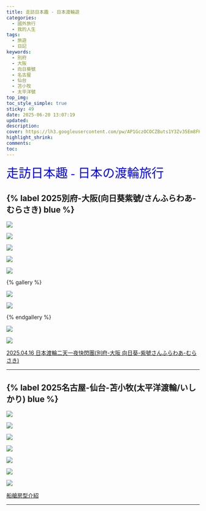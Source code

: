 ```yaml
---
title: 走訪日本趣 - 日本渡輪遊
categories:
  - 國外旅行
  - 我的人生
tags:
  - 旅遊
  - 日記
keywords:
  - 別府
  - 大阪
  - 向日葵號
  - 名古屋
  - 仙台
  - 苫小牧
  - 太平洋號
top_img:
toc_style_simple: true
sticky: 49
date: 2025-06-20 13:07:19
updated:
description:
cover: https://lh3.googleusercontent.com/pw/AP1GczOCOCZButs1Y3Zv35Em8FHUkHCgK0IzrgKYKai5aYq5vus4f0eKI-SbLFBov5f3tFWKSZE8K27iTZ51zkUELl8PupVY0eCkRNcSfVUkyH4uss0A2P1LDwn1Sla0fedAFPbNilKqcZWjy-j0k6Z-CVLV=w1364-h484
highlight_shrink:
comments:
toc:
---
```


<font face="標楷體" color="blue" size="6px">走訪日本趣 - 日本の渡輪旅行</font>

## {% label 2025別府-大阪(向日葵紫號/さんふらわあ-むらさき) blue %}

![](https://lh3.googleusercontent.com/pw/AP1GczO_2hS536a8QwEL4JPA2PRio0aIkw4MoVLAhIPNNRgL-v4io7CP3epUfri165UuaenECpGRRkNtcoxtZXfGCXDHU6i1RGyiTG_ky-BXeE7i5GY0TBq_8N2Eh_2cxL9nZJUA_9d2maPDaFweZF7p_QkZ=w1920-h1080)

![](https://lh3.googleusercontent.com/pw/AP1GczMmnkP1J25PE0sg5XEevmhEZO_cjqEx9RUAxme40Cl001GBWZkQ9Wu9BOuqWVrEqEgOzjn1XGh0TGvoEFWnRynpYCwOh6yiX5PZNdQfK6S6wN01wBu1VtllZjuvsN_eBIGfVuIf_p2wQj2TW5ixzBKt=w1920-h1080)

![](https://lh3.googleusercontent.com/pw/AP1GczNkmnuS6I5f3Y2RDww9WfBKm_ckpBpG83KwmvzUIFbsZtQMt0O8_kXYBp0Ao-SQTlVVoe6x76w0n-N3rKoLSvONgZ_G8kRDIsR8grQZPnxGjOnCSU6NbgaiK6MuB7UvP1OYbUB6DgHsFgj3u3vpATA1=w1920-h1080)

![](https://lh3.googleusercontent.com/pw/AP1GczNWD5nj3TTeJGyTnXeljlXD0Nj_jGHTireS3NQGfo5fzFyNmkanPQfjmFYBhgVn-PN9ZCZQuM65dfX0OLHBgNy2VcTDxDNr9WiNU9rAv8VRf7pX4k2V1rjyBdce-WNm2aMZsaUAtZd2incYWizOjrmk=w1920-h1080)

![](https://lh3.googleusercontent.com/pw/AP1GczNWLKi7ByrAnKUsJdsMAQ1kKuoKPPbV_r3xV6otCNKJcFcwLZ9zpG9urpVEEXXhMVpPsMbDudYanmfjsAu_KCmxCgow3m8LJUkOhIWpXmNyeVjY-k46bNO7G5v1AK0CjDHrFOEBbU0nxgBJpsSwimAU=w1920-h1080)

{% gallery %}

![](https://lh3.googleusercontent.com/pw/AP1GczPNuSARzSsNflYL5eTZjL75-JYjAhjKVyFdnflVYDqVV3ReQWOoBzCULO9Dzfg3NX-xg1s1UBZ9pqTIC0KgLpICWbEeXGRh25UJn05YTMee8XCBgfr7-zUf2m5VBF5loOv9TrMvW2qoumSsjWO_zHRG=w1920-h1080)

![](https://lh3.googleusercontent.com/pw/AP1GczNSl1EthQLm6eBRHAUNv6-74hljjhTLjAjI6fkoI2_BmsW7Bk9ZLKFh3rYLL7L9hocpapcVWHEyAYG4w8bXz02_bkSp9fpLS-uiRVXCLJuHMZ6w9cOf5aFPX5cqhIBy9TVneVppmxUZ3eDLF0iJsgtB=w1920-h1080)

{% endgallery %}

![](https://lh3.googleusercontent.com/pw/AP1GczPpTcHxJ4iSglNJCZMX_kzUHqIBw60wrIT_obMS1ickQCNcQuWjGSNUaKncd3nujyqP-RUWZ1avFFEDILI6Q0HzvOHSUXUalPafOCESEgIVpSQ8TZ4i1fcKfDk8TYtG8UQgjpZ5l2SUKEovl_NO2saw=w1920-h1080)

![](https://lh3.googleusercontent.com/pw/AP1GczPuyEldB58N6mM9rkSEIVkiwP4Ox1fFPbAvK__EHC4Zo-7k7aWDLg2DsvUBz3zFnbaBJcBr9o1x-hQ8UuldJdGTmAuIpruO9chhOI0ksiht_z3LsHFbG5sNi9MFkeWL2PQbhTLs-qJjp-RA5Da6ggN3=w1920-h1080)

[2025.04.16 日本渡輪二天一夜快閃團(別府-大阪 向日葵-紫號さんふらわあ-むらさき)](https://nickliu0811.github.io/2025/2025-04-%E6%97%A5%E6%9C%AC%E6%B8%A1%E8%BC%AA%E5%88%A5%E5%BA%9C-%E5%A4%A7%E9%98%AA/)

---

## {% label 2025名古屋-仙台-苫小牧(太平洋渡輪/いしかり) blue %}

![](https://lh3.googleusercontent.com/pw/AP1GczP73vWbd4Rj3R00rIEzGnvp4T_45edF7LZBx0OBqhNazxwa85ACvU8oDTtdvikqwRpbghvxlRUYokpVyYodhZfy6P030C71N-38yzPcjfEjUdzlsqGRTedRElpV_w6b4R7OLGPy98nsjm1y1nh9Sqo1=w1920-h1080)

![](https://lh3.googleusercontent.com/pw/AP1GczM7eK-94lYAuX2mdRmkWDOuxvATxKJI_qoajtwhctTnbzLa4cOdW7wazLowJGGj0XNGTNby1Pn8VmLXFuK6NBBrF9hJ-gZdKMznTcWgJ0F0qFYucwQCdIvxjkDnrB3Fv7x-QcA1ZxZ5BZhbIAYBdt5B=w1920-h1080)

![](https://lh3.googleusercontent.com/pw/AP1GczMcrkWMh5Nq_Sfa0A3Oa5Nur2eokz0K7M2QPZ3bWr5krfFKeTsJEhKmRZPtoKnsezI0sUNg092xyfY51uTgSBV-je10dhbFomamg98hDAA2bXVS1tMMpUmA-vIThK70L9JL08WpjtmGGayEmba_QPtM=w1920-h1080)

![](https://lh3.googleusercontent.com/pw/AP1GczOYlFpw-WlxWh0N5NCK6kjydM7RBtSNttHS3tbiad7oGqGWhO55twqrcaNzC8wYnlPGQAR4n9nmnSgYT49APFIjAT00hVVCQU7rp0UBa4WuhM7kjqsSj5gCUh8Cjrk3_cu-6LqbnN-BUrL1YhMNyYLe=w1920-h1080)

![](https://lh3.googleusercontent.com/pw/AP1GczO-OIzy9wzPLX7Z8isz781qUUNl4h-it0PEonUwZPBDhoLQpAh0L2Cjozv2cjP9JmnqX4V6DGWqR5QsZimcfDGK5urMd1kzocToiRpsTAAcAxoLMxV4FES8dZk27x2QaiqPTUaV3k__LcaUWRPXNdd9=w1920-h1080)

![](https://lh3.googleusercontent.com/pw/AP1GczOFrpyF7LqWKXoq1O10423LUSolnB8OIgSfJRjUJt1OiRit1kS65U9Mx9UMZv0iTerqFTqRv_dOcViAQkEWm5XHE5z6DqjgDyIG_8NFjs9TedxjVN5Nd5rIK0kSq3svChdPnSxk48ASTV8AX7JAmwLr=w1920-h1080)

![](https://lh3.googleusercontent.com/pw/AP1GczPLT921NluO4U-mVxewnobhvpyncP5EzpVXwstLXfm8YFMpbf9XpssZ9YymaOQ0t55ctkvJ-it_nP5_GFVuRqko2uNVlA3-m7PPXgJmY37c4qomyWxrkm8LsmPSTzDfpWHHaKmbRuGbVW067qikH6Ov=w1920-h1080)

[船艙房型介紹](https://www.taiheiyo-ferry.co.jp/chinese/senpaku/newishikari.html)

---
